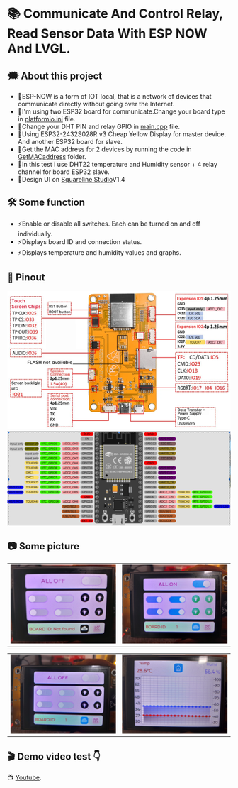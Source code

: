 # 📚 Communicate And Control Relay, Read Sensor Data With ESP NOW And LVGL.

## 🗯️ About this project  
- 🌟ESP-NOW is a form of IOT local, that is a network of devices that communicate directly without going over the Internet.
- 🌟I'm using two ESP32 board for communicate.Change your board type in [platformio.ini](https://github.com/pangcrd/espnow-lvgl/blob/main/ScreenLVGL-master/platformio.ini) file.  
- 🌟Change your DHT PIN and relay GPIO in [main.cpp](https://github.com/pangcrd/espnow-lvgl/blob/main/ESP-Slave/src/main.cpp) file.
- 🌟Using ESP32-2432S028R v3 Cheap Yellow Display for master device. And another ESP32 board for slave.  
- 🌟Get the MAC address for 2 devices by running the code in [GetMACaddress](https://github.com/pangcrd/espnow-lvgl/blob/main/GetMACaddress/main.cpp) folder.
- 🌟In this test i use DHT22 temperature and Humidity sensor + 4 relay channel for board ESP32 slave.
- 🌟Design UI on [Squareline Studio](https://squareline.io/)V1.4 

## 🛠 Some function
- ⚡Enable or disable all switches. Each can be turned on and off individually.
- ⚡Displays board ID and connection status.
- ⚡Displays temperature and humidity values ​​and graphs.  
  
## 🔎 Pinout
![schematic](https://github.com/pangcrd/espnow-lvgl/blob/main/images/cyd.png)  
![schematic](https://github.com/pangcrd/espnow-lvgl/blob/main/images/ESP32-WROOM-1.png)

## 📷 Some picture
<table>
  <tr>
    <td><img src="https://github.com/pangcrd/espnow-lvgl/blob/main/images/20250210_111911.jpg" alt="Image 1" width="400"/></td>
    <td><img src="https://github.com/pangcrd/espnow-lvgl/blob/main/images/20250210_111823.jpg" alt="Image 2" width="400"/></td> 
  </tr>
</table>  

<table>
  <tr>
    <td><img src="https://github.com/pangcrd/espnow-lvgl/blob/main/images/20250210_111833.jpg" alt="Image 1" width="400"/></td>
    <td><img src="https://github.com/pangcrd/espnow-lvgl/blob/main/images/20250210_111846.jpg" alt="Image 2" width="400"/></td>  
  </tr>
</table>  


## 🎬 Demo video test 👇  

📺 [Youtube](https://youtube.com/shorts/Y3YMU5yD0dk).

